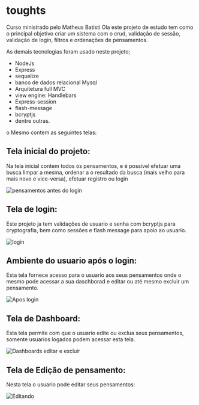# toughts

Curso ministrado pelo Matheus Batisti
Ola este projeto de estudo tem como o principal objetivo criar um sistema com o crud, validação de sessão, validação de login, filtros e ordenações de pensamentos.

As demais tecnologias foram usado neste projeto;

* NodeJs
* Express
* sequelize
* banco de dados relacional Mysql
* Arquitetura full MVC
* view engine: Handlebars
* Express-session
* flash-message 
* bcryptjs
* dentre outras.

o Mesmo contem as seguintes telas:

## Tela inicial do projeto:
Na tela inicial contem todos os pensamentos, e é possivel efetuar uma busca limpar a mesma, ordenar a o resultado da busca (mais velho para mais novo e vice-versa), efetuar registro ou login

![pensamentos antes do login](https://user-images.githubusercontent.com/29904658/213255518-2c4c0c16-99c9-40ac-8086-c7c001e22306.png)

## Tela de login:
Este projeto ja tem validações de usuario e senha com bcryptjs para cryptografia, bem como sessões e flash message para apoio ao usuario.

![login](https://user-images.githubusercontent.com/29904658/213256088-0d3f68eb-a4a7-4373-81fb-a1154af5aca5.png)

## Ambiente do usuario após o login:
Esta tela fornece acesso para o usuario aos seus pensamentos onde o mesmo pode acessar a sua daschborad e editar ou até mesmo excluir um pensamento.

![Apos login](https://user-images.githubusercontent.com/29904658/213256947-2233bf54-6739-439a-9fdc-ee8f4a53f3b7.png)

## Tela de Dashboard:
Esta tela permite com que o usuario edite ou exclua seus pensamentos, somente usuarios logados podem acessar esta tela.

![Dashboards editar e excluir](https://user-images.githubusercontent.com/29904658/213258172-8285d875-e180-418d-abc4-cf23f7affa90.png)

## Tela de Edição de pensamento:
Nesta tela o usuario pode editar seus pensamentos:

![Editando](https://user-images.githubusercontent.com/29904658/213258331-492e702b-1640-4246-9012-ed2ae958523c.png)








